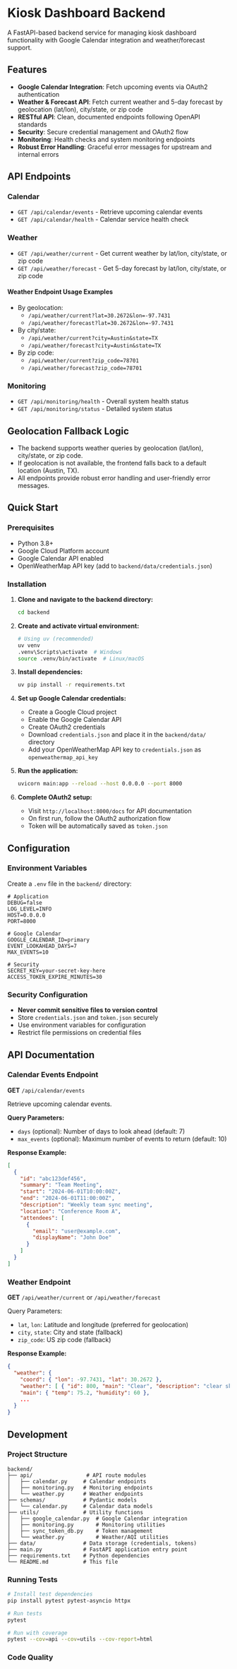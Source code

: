 # Kiosk Dashboard Backend

A FastAPI-based backend service for managing kiosk dashboard functionality with Google Calendar integration and weather/forecast support.

## Features

- **Google Calendar Integration**: Fetch upcoming events via OAuth2 authentication
- **Weather & Forecast API**: Fetch current weather and 5-day forecast by geolocation (lat/lon), city/state, or zip code
- **RESTful API**: Clean, documented endpoints following OpenAPI standards
- **Security**: Secure credential management and OAuth2 flow
- **Monitoring**: Health checks and system monitoring endpoints
- **Robust Error Handling**: Graceful error messages for upstream and internal errors

## API Endpoints

### Calendar

- `GET /api/calendar/events` - Retrieve upcoming calendar events
- `GET /api/calendar/health` - Calendar service health check

### Weather

- `GET /api/weather/current` - Get current weather by lat/lon, city/state, or zip code
- `GET /api/weather/forecast` - Get 5-day forecast by lat/lon, city/state, or zip code

#### Weather Endpoint Usage Examples

- By geolocation:
  - `/api/weather/current?lat=30.2672&lon=-97.7431`
  - `/api/weather/forecast?lat=30.2672&lon=-97.7431`
- By city/state:
  - `/api/weather/current?city=Austin&state=TX`
  - `/api/weather/forecast?city=Austin&state=TX`
- By zip code:
  - `/api/weather/current?zip_code=78701`
  - `/api/weather/forecast?zip_code=78701`

### Monitoring

- `GET /api/monitoring/health` - Overall system health status
- `GET /api/monitoring/status` - Detailed system status

## Geolocation Fallback Logic

- The backend supports weather queries by geolocation (lat/lon), city/state, or zip code.
- If geolocation is not available, the frontend falls back to a default location (Austin, TX).
- All endpoints provide robust error handling and user-friendly error messages.

## Quick Start

### Prerequisites

- Python 3.8+
- Google Cloud Platform account
- Google Calendar API enabled
- OpenWeatherMap API key (add to `backend/data/credentials.json`)

### Installation

1. **Clone and navigate to the backend directory:**

   ```bash
   cd backend
   ```

2. **Create and activate virtual environment:**

   ```bash
   # Using uv (recommended)
   uv venv
   .venv\Scripts\activate  # Windows
   source .venv/bin/activate  # Linux/macOS
   ```

3. **Install dependencies:**

   ```bash
   uv pip install -r requirements.txt
   ```

4. **Set up Google Calendar credentials:**
   - Create a Google Cloud project
   - Enable the Google Calendar API
   - Create OAuth2 credentials
   - Download `credentials.json` and place it in the `backend/data/` directory
   - Add your OpenWeatherMap API key to `credentials.json` as `openweathermap_api_key`

5. **Run the application:**

   ```bash
   uvicorn main:app --reload --host 0.0.0.0 --port 8000
   ```

6. **Complete OAuth2 setup:**
   - Visit `http://localhost:8000/docs` for API documentation
   - On first run, follow the OAuth2 authorization flow
   - Token will be automatically saved as `token.json`

## Configuration

### Environment Variables

Create a `.env` file in the `backend/` directory:

```env
# Application
DEBUG=false
LOG_LEVEL=INFO
HOST=0.0.0.0
PORT=8000

# Google Calendar
GOOGLE_CALENDAR_ID=primary
EVENT_LOOKAHEAD_DAYS=7
MAX_EVENTS=10

# Security
SECRET_KEY=your-secret-key-here
ACCESS_TOKEN_EXPIRE_MINUTES=30
```

### Security Configuration

- **Never commit sensitive files to version control**
- Store `credentials.json` and `token.json` securely
- Use environment variables for configuration
- Restrict file permissions on credential files

## API Documentation

### Calendar Events Endpoint

**GET** `/api/calendar/events`

Retrieve upcoming calendar events.

**Query Parameters:**

- `days` (optional): Number of days to look ahead (default: 7)
- `max_events` (optional): Maximum number of events to return (default: 10)

**Response Example:**

```json
[
  {
    "id": "abc123def456",
    "summary": "Team Meeting",
    "start": "2024-06-01T10:00:00Z",
    "end": "2024-06-01T11:00:00Z",
    "description": "Weekly team sync meeting",
    "location": "Conference Room A",
    "attendees": [
      {
        "email": "user@example.com",
        "displayName": "John Doe"
      }
    ]
  }
]
```

### Weather Endpoint

**GET** `/api/weather/current` or `/api/weather/forecast`

Query Parameters:

- `lat`, `lon`: Latitude and longitude (preferred for geolocation)
- `city`, `state`: City and state (fallback)
- `zip_code`: US zip code (fallback)

**Response Example:**

```json
{
  "weather": {
    "coord": { "lon": -97.7431, "lat": 30.2672 },
    "weather": [ { "id": 800, "main": "Clear", "description": "clear sky", "icon": "01d" } ],
    "main": { "temp": 75.2, "humidity": 60 },
    ...
  }
}
```

## Development

### Project Structure

```
backend/
├── api/                 # API route modules
│   ├── calendar.py     # Calendar endpoints
│   ├── monitoring.py   # Monitoring endpoints
│   └── weather.py      # Weather endpoints
├── schemas/            # Pydantic models
│   └── calendar.py     # Calendar data models
├── utils/              # Utility functions
│   ├── google_calendar.py  # Google Calendar integration
│   ├── monitoring.py       # Monitoring utilities
│   ├── sync_token_db.py    # Token management
│   └── weather.py          # Weather/AQI utilities
├── data/               # Data storage (credentials, tokens)
├── main.py             # FastAPI application entry point
├── requirements.txt    # Python dependencies
└── README.md           # This file
```

### Running Tests

```bash
# Install test dependencies
pip install pytest pytest-asyncio httpx

# Run tests
pytest

# Run with coverage
pytest --cov=api --cov=utils --cov-report=html
```

### Code Quality

```
